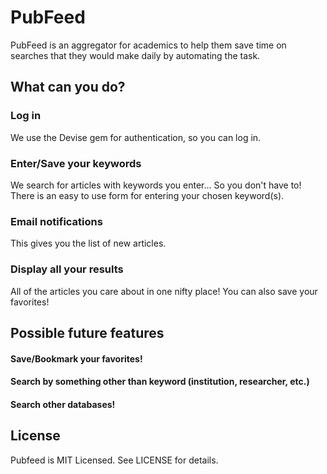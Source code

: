 # PubFeed
PubFeed is an aggregator for academics to help them save time on searches that they would make daily by automating the task.

## What can you do?
### Log in
We use the Devise gem for authentication, so you can log in.
### Enter/Save your keywords
We search for articles with keywords you enter... So you don't have to! There is an easy to use form for entering your chosen keyword(s).
### Email notifications
This gives you the list of new articles.
### Display all your results
All of the articles you care about in one nifty place! You can also save your favorites!

## Possible future features
#### Save/Bookmark your favorites!
#### Search by something other than keyword (institution, researcher, etc.)
#### Search other databases!

## License
Pubfeed is MIT Licensed. See LICENSE for details.